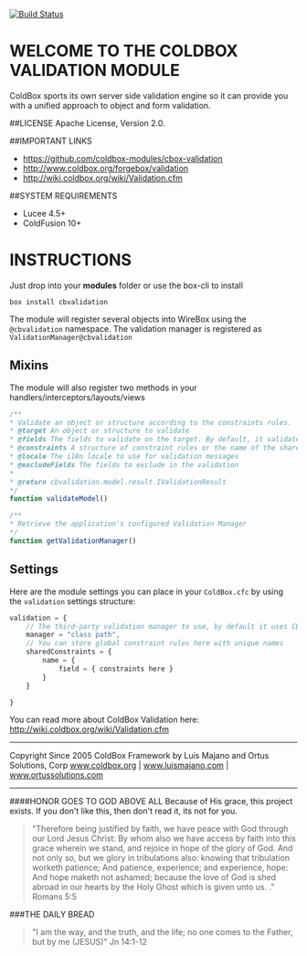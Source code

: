 [![Build Status](https://travis-ci.org/coldbox-modules/cbox-validation.svg?branch=development)](https://travis-ci.org/coldbox-modules/cbox-validation)

WELCOME TO THE COLDBOX VALIDATION MODULE
========================================
ColdBox sports its own server side validation engine so it can provide you with a unified approach to object and form validation.

##LICENSE
Apache License, Version 2.0.

##IMPORTANT LINKS
- https://github.com/coldbox-modules/cbox-validation
- http://www.coldbox.org/forgebox/validation
- http://wiki.coldbox.org/wiki/Validation.cfm

##SYSTEM REQUIREMENTS
- Lucee 4.5+
- ColdFusion 10+

INSTRUCTIONS
============

Just drop into your **modules** folder or use the box-cli to install

`box install cbvalidation`

The module will register several objects into WireBox using the `@cbvalidation` namespace.  The validation manager is registered as `ValidationManager@cbvalidation`

## Mixins
The module will also register two methods in your handlers/interceptors/layouts/views

```js
/**
* Validate an object or structure according to the constraints rules.
* @target An object or structure to validate
* @fields The fields to validate on the target. By default, it validates on all fields
* @constraints A structure of constraint rules or the name of the shared constraint rules to use for validation
* @locale The i18n locale to use for validation messages
* @excludeFields The fields to exclude in the validation
* 
* @return cbvalidation.model.result.IValidationResult
*/
function validateModel()

/**
* Retrieve the application's configured Validation Manager
*/
function getValidationManager()
```

## Settings
Here are the module settings you can place in your `ColdBox.cfc` by using the `validation` settings structure:

```js
validation = {
    // The third-party validation manager to use, by default it uses CBValidation.
    manager = "class path",
    // You can store global constraint rules here with unique names
    sharedConstraints = {
        name = {
            field = { constraints here }
        }
    }

}
```

You can read more about ColdBox Validation here: http://wiki.coldbox.org/wiki/Validation.cfm

********************************************************************************
Copyright Since 2005 ColdBox Framework by Luis Majano and Ortus Solutions, Corp
www.coldbox.org | www.luismajano.com | www.ortussolutions.com
********************************************************************************
####HONOR GOES TO GOD ABOVE ALL
Because of His grace, this project exists. If you don't like this, then don't read it, its not for you.

>"Therefore being justified by faith, we have peace with God through our Lord Jesus Christ:
By whom also we have access by faith into this grace wherein we stand, and rejoice in hope of the glory of God.
And not only so, but we glory in tribulations also: knowing that tribulation worketh patience;
And patience, experience; and experience, hope:
And hope maketh not ashamed; because the love of God is shed abroad in our hearts by the 
Holy Ghost which is given unto us. ." Romans 5:5

###THE DAILY BREAD
 > "I am the way, and the truth, and the life; no one comes to the Father, but by me (JESUS)" Jn 14:1-12